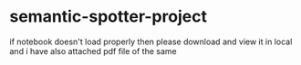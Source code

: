 # semantic-spotter-project

if notebook doesn't load properly then please download and view it in local and i have also attached pdf file of the same
